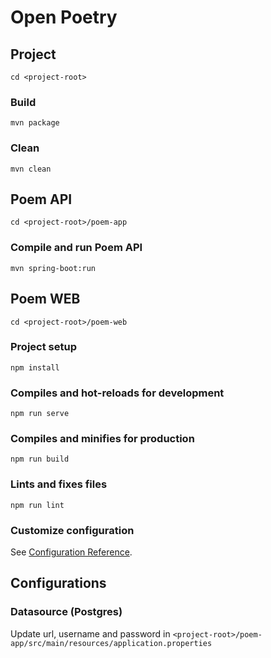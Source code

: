 # Open Poetry

## Project

`cd <project-root>`

### Build

``` 
mvn package
```

### Clean

``` 
mvn clean
``` 

## Poem API 

`cd <project-root>/poem-app`

### Compile and run Poem API

```
mvn spring-boot:run
```

## Poem WEB

`cd <project-root>/poem-web`

### Project setup

```
npm install
```

### Compiles and hot-reloads for development

```
npm run serve
```

### Compiles and minifies for production

```
npm run build
```

### Lints and fixes files

```
npm run lint
```

### Customize configuration

See [Configuration Reference](https://cli.vuejs.org/config/).

## Configurations

### Datasource (Postgres)

Update url, username and password in `<project-root>/poem-app/src/main/resources/application.properties`
